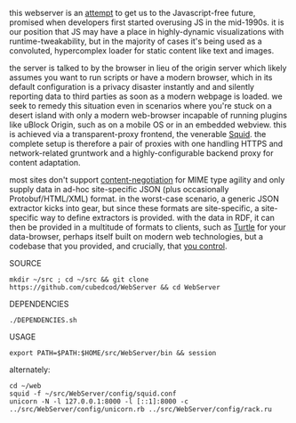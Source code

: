 this webserver is an [attempt](http://suckless.org/philosophy/) to get us to the Javascript-free future, promised when developers first started overusing JS in the mid-1990s. it is our position that JS may have a place in highly-dynamic visualizations with runtime-tweakability, but in the majority of cases it's being used as a convoluted, hypercomplex loader for static content like text and images.

the server is talked to by the browser in lieu of the origin server which likely assumes you want to run scripts or have a modern browser, which in its default configuration is a privacy disaster instantly and and silently reporting data to third parties as soon as a modern webpage is loaded. we seek to remedy this situation even in scenarios where you're stuck on a desert island with only a modern web-browser incapable of running plugins like uBlock Origin, such as on a mobile OS or in an embedded webview. this is achieved via a transparent-proxy frontend, the venerable [Squid](http://www.squid-cache.org/). the complete setup is therefore a pair of proxies with one handling HTTPS and network-related gruntwork and a highly-configurable backend proxy for content adaptation.

most sites don't support [content-negotiation](https://www.w3.org/DesignIssues/Conneg) for MIME type agility and only supply data in ad-hoc site-specific JSON (plus occasionally Protobuf/HTML/XML) format. in the worst-case scenario, a generic JSON extractor kicks into gear, but since these formats are site-specific, a site-specific way to define extractors is provided. with the data in RDF, it can then be provided in a multitude of formats to clients, such as [Turtle](https://en.wikipedia.org/wiki/Turtle_(syntax)) for your data-browser, perhaps itself built on modern web technologies, but a codebase that you provided, and crucially, that [you control](https://www.gnu.org/philosophy/keep-control-of-your-computing.en.html#content). 

SOURCE

    mkdir ~/src ; cd ~/src && git clone https://github.com/cubedcod/WebServer && cd WebServer

DEPENDENCIES

    ./DEPENDENCIES.sh

USAGE

    export PATH=$PATH:$HOME/src/WebServer/bin && session

alternately:

    cd ~/web
    squid -f ~/src/WebServer/config/squid.conf
    unicorn -N -l 127.0.0.1:8000 -l [::1]:8000 -c ../src/WebServer/config/unicorn.rb ../src/WebServer/config/rack.ru
